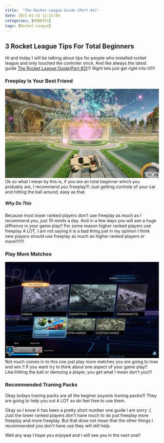 ```yaml
---
title:  "The Rocket League Guide (Part #1)"
date: 2021-01-31 12:15:00
categories: [HOBBIES]
tags: [Rocket League]
---
```



## 3 Rocket League Tips For Total Beginners

Hi and today I will be talking about tips for people who installed rocket league and only touched the controler once.
And like always the latest guide [The Rocket League Guide(Part #2)](https://adrianrubio.org/posts/The_Rocket_League_Guide_part_2/)!!!
Right lets just get right into it!!!!

### Freeplay Is Your Best Friend
![My camera settings](/assets/img/adrian-free-play.png)
Ok so what I mean by this is, if you are an total beginner which you probably are, I recommend you freeplay!!! 
Just getting controle of your car and hitting the ball around, easy as that.
##### Why Do This
Because most lower ranked players don't use freeplay as much as I recommend you, just 10 minits a day.
And in a few days you will see a huge diffrence in your game play!!
For some reason higher ranked players use freeplay A LOT, I am not saying it is a bad thing just in my opinion I think new players should use freeplay as much as higher ranked players or more!!!!!!!
 
### Play More Matches
![My camera settings](/assets/img/rocket-league-play.png)
Not much comes in to this one just play more matches you are going to lose and win !!
If you want try to think about one aspect of your game play!!
Like:Hitting the ball or demoing a player, you get what I mean don't you!!!

### Recommended Traning Packs
Okay todays traning packs are all the beginer psyonix traning packs!!!
They are going to help you out  A LOT so do feel free to use them.

Okay so I know it has been a pretty short number one guide I am sorry :(
Just the lower ranked players don't have much to do just freeplay more freeplay and more freeplay.
But that dose not mean that the other things I recommended you don't have use they will still help.

Well any way I hope you enjoyed and I will see you in the next one!!
